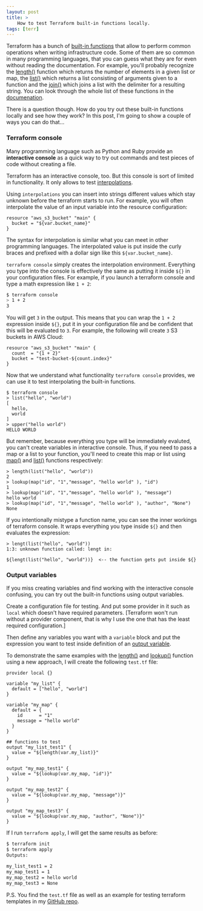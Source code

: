 ```yaml
---
layout: post
title: >
    How to test Terraform built-in functions locally. 
tags: [terr]
---
```


Terraform has a bunch of [built-in functions](https://www.terraform.io/docs/configuration/interpolation.html#built-in-functions) that allow to perform common operations when writing infrastructure code. Some of them are so common in many programming languages, that you can guess what they are for even without reading the documentation. For example, you'll probably recognize the [length()](https://www.terraform.io/docs/configuration/interpolation.html#length-list-) function which returns the number of elements in a given list or map, the [list()](https://www.terraform.io/docs/configuration/interpolation.html#list-items-) which returns a list consisting of arguments given to a function and the [join()](https://www.terraform.io/docs/configuration/interpolation.html#basename-path-) which joins a list with the delimiter for a resulting string. You can look through the whole list of these functions in the [documenation](https://www.terraform.io/docs/configuration/interpolation.html#built-in-functions).

There is a question though. How do you try out these built-in functions locally and see how they work? In this post, I'm going to show a couple of ways you can do that...
<!--break-->

### Terraform console

Many programming language such as Python and Ruby provide an **interactive console** as a quick way to try out commands and test pieces of code without creating a file. 

Terraform has an interactive console, too. But this console is sort of limited in functionality. It only allows to test [interpolations](https://www.terraform.io/docs/configuration/interpolation.html).

Using `interpolations` you can insert into strings different values which stay unknown before the terraform starts to run. For example, you will often interpolate the value of an input variable into the resource configuration:

```
resource "aws_s3_bucket" "main" {
  bucket = "${var.bucket_name}"
}
``` 

The syntax for interpolation is similar what you can meet in other programming languages. The interpolated value is put inside the curly braces and prefixed with a dollar sign like this `${var.bucket_name}`.

`terraform console` simply creates the interpolation environment. Everything you type into the console is effectively the same as putting it inside `${}` in your configuration files. For example, if you launch a terraform console and type a math expression like `1 + 2`:

```bash
$ terraform console
> 1 + 2
3
```

You will get `3` in the output. This means that you can wrap the `1 + 2` expression inside `${}`, put it in your configuration file and be confident that this will be evaluated to `3`. For example, the following will create `3` S3 buckets in AWS Cloud:

```
resource "aws_s3_bucket" "main" {
  count  = "{1 + 2}"
  bucket = "test-bucket-${count.index}"
}
```

Now that we understand what functionality `terraform console` provides, we can use it to test interpolating the built-in functions.

```
$ terraform console
> list("hello", "world")
[
  hello,
  world
]
> upper("hello world")
HELLO WORLD
```

But remember, because everything you type will be immediately evaluted, you can't create variables in interactive console. Thus, if you need to pass a map or a list to your function, you'll need to create this map or list using [map()](https://www.terraform.io/docs/configuration/interpolation.html#map-key-value-) and [list()](https://www.terraform.io/docs/configuration/interpolation.html#list-items-) functions respectively:

```
> length(list("hello", "world"))
2
> lookup(map("id", "1","message", "hello world" ), "id")
1
> lookup(map("id", "1","message", "hello world" ), "message")
hello world
> lookup(map("id", "1","message", "hello world" ), "author", "None")
None
```

If you intentionally mistype a function name, you can see the inner workings of terraform console. It wraps everything you type inside `${}` and then evaluates the expression:

```
> lengt(list("hello", "world"))
1:3: unknown function called: lengt in:

${lengt(list("hello", "world"))}  <-- the function gets put inside ${}
```

### Output variables

If you miss creating variables and find working with the interactive console confusing, you can try out the built-in functions using output variables.

Create a configuration file for testing. And put some provider in it such as `local` which doesn't have required parameters. [Terraform won't run without a provider component, that is why I use the one that has the least required configuration.]

Then define any variables you want with a `variable` block and put the expression you want to test inside definition of an [output variable](https://www.terraform.io/intro/getting-started/outputs.html).

To demonstrate the same examples with the [length()](https://www.terraform.io/docs/configuration/interpolation.html#length-list-) and [lookup()](https://www.terraform.io/docs/configuration/interpolation.html#lookup-map-key-default-) function using a new approach, I will create the following `test.tf` file:

```
provider local {}

variable "my_list" {
  default = ["hello", "world"]
}

variable "my_map" {
  default = {
    id      = "1"
    message = "hello world"
  }
}

## functions to test
output "my_list_test1" {
  value = "${length(var.my_list)}"
}

output "my_map_test1" {
  value = "${lookup(var.my_map, "id")}"
}

output "my_map_test2" {
  value = "${lookup(var.my_map, "message")}"
}

output "my_map_test3" {
  value = "${lookup(var.my_map, "author", "None")}"
}
```

If I run `terraform apply`, I will get the same results as before:

```bash
$ terraform init
$ terraform apply
Outputs:

my_list_test1 = 2
my_map_test1 = 1
my_map_test2 = hello world
my_map_test3 = None
```

P.S. You find the `test.tf` file as well as an example for testing terraform templates in my [GitHub repo](https://github.com/Artemmkin/terraform-local-test).
